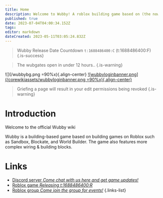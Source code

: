 ```yaml
---
title: Home
description: Welcome to Wubby! A roblox building game based on (the now content deleted) World Builder.
published: true
date: 2023-07-04T04:00:34.152Z
tags: 
editor: markdown
dateCreated: 2023-05-11T03:05:24.832Z
---
```


> Wubby Release Date Countdown
> `t:1688486400:C` (t:1688486400:F)
{.is-success}

> The wubgates open in under 12 hours..
{.is-warning}


![](/wubbybg.png =90%x){.align-center}
[![wubbyloginbanner.png](/corewikiassets/wubbyloginbanner.png =90%x){.align-center}](https://shlink.choke.dev/WubbyWikiLogin)

> Griefing a page will result in your edit permissions being revoked
{.is-warning}


# Introduction

Welcome to the official Wubby wiki

Wubby is a building-based game based on building games on Roblox such as Sandbox, Blockate, and World Builder. The game also features more complex wiring & building blocks.

# Links
- [Discord server *Come chat with us here and get game updates!*](https://discord.gg/YHtthk2dYX)
- [Roblox game *Releasing t:1688486400:R*](https://www.roblox.com/games/12519560096/Wubby)
- [Roblox group *Come join the group for events!*](https://www.roblox.com/groups/16993480)
{.links-list}